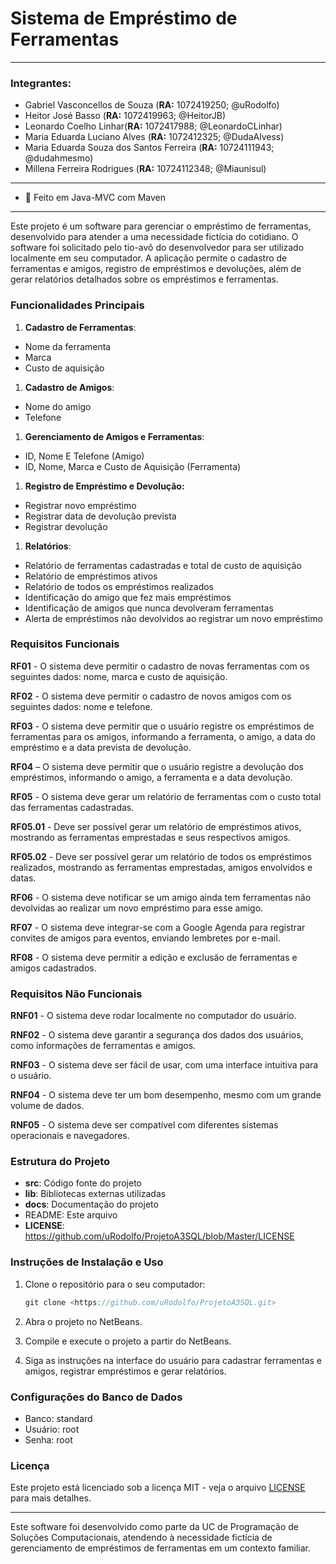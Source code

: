 # Sistema de Empréstimo de Ferramentas

---

### Integrantes:

- Gabriel Vasconcellos de Souza (**RA:** 1072419250; @uRodolfo)
- Heitor José Basso (**RA:** 1072419963; @HeitorJB)
- Leonardo Coelho Linhar(**RA:** 1072417988; @LeonardoCLinhar)
- Maria Eduarda Luciano Alves (**RA:** 1072412325; @DudaAlvess)
- Maria Eduarda Souza dos Santos Ferreira (**RA:** 10724111943; @dudahmesmo)
- Millena Ferreira Rodrigues (**RA:** 10724112348; @Miaunisul)

---

- 📌 Feito em Java-MVC com Maven

---

Este projeto é um software para gerenciar o empréstimo de ferramentas, desenvolvido para atender a uma necessidade fictícia do cotidiano. O software foi solicitado pelo tio-avô do desenvolvedor para ser utilizado localmente em seu computador. A aplicação permite o cadastro de ferramentas e amigos, registro de empréstimos e devoluções, além de gerar relatórios detalhados sobre os empréstimos e ferramentas.

### Funcionalidades Principais

1. **Cadastro de Ferramentas**:
- Nome da ferramenta
- Marca
- Custo de aquisição
1. **Cadastro de Amigos**:
- Nome do amigo
- Telefone
1. **Gerenciamento de Amigos e Ferramentas**:
- ID, Nome E Telefone (Amigo)
- ID, Nome, Marca e Custo de Aquisição (Ferramenta)
1. **Registro de Empréstimo e Devolução:**
- Registrar novo empréstimo
- Registrar data de devolução prevista
- Registrar devolução
1. **Relatórios**:
- Relatório de ferramentas cadastradas e total de custo de aquisição
- Relatório de empréstimos ativos
- Relatório de todos os empréstimos realizados
- Identificação do amigo que fez mais empréstimos
- Identificação de amigos que nunca devolveram ferramentas
- Alerta de empréstimos não devolvidos ao registrar um novo empréstimo

### Requisitos Funcionais

**RF01** - O sistema deve permitir o cadastro de novas ferramentas com os seguintes dados: nome, marca e custo de aquisição.

**RF02** - O sistema deve permitir o cadastro de novos amigos com os seguintes dados: nome e telefone.

**RF03** - O sistema deve permitir que o usuário registre os empréstimos de ferramentas para os amigos, informando a ferramenta, o amigo, a data do empréstimo e a data prevista de devolução.

**RF04** – O sistema deve permitir que o usuário registre a devolução dos empréstimos, informando o amigo, a ferramenta e a data devolução.

**RF05** - O sistema deve gerar um relatório de ferramentas com o custo total das ferramentas cadastradas.

**RF05.01** - Deve ser possível gerar um relatório de empréstimos ativos, mostrando as ferramentas emprestadas e seus respectivos amigos.

**RF05.02** - Deve ser possível gerar um relatório de todos os empréstimos realizados, mostrando as ferramentas emprestadas, amigos envolvidos e datas.

**RF06** - O sistema deve notificar se um amigo ainda tem ferramentas não devolvidas ao realizar um novo empréstimo para esse amigo.

**RF07** - O sistema deve integrar-se com a Google Agenda para registrar convites de amigos para eventos, enviando lembretes por e-mail.

**RF08** - O sistema deve permitir a edição e exclusão de ferramentas e amigos cadastrados.

### Requisitos Não Funcionais

**RNF01** - O sistema deve rodar localmente no computador do usuário.

**RNF02** - O sistema deve garantir a segurança dos dados dos usuários, como informações de ferramentas e amigos.

**RNF03** - O sistema deve ser fácil de usar, com uma interface intuitiva para o usuário.

**RNF04** - O sistema deve ter um bom desempenho, mesmo com um grande volume de dados.

**RNF05** - O sistema deve ser compatível com diferentes sistemas operacionais e navegadores.

### Estrutura do Projeto

- **src**: Código fonte do projeto
- **lib**: Bibliotecas externas utilizadas
- **docs**: Documentação do projeto
- README: Este arquivo
- **LICENSE**: https://github.com/uRodolfo/ProjetoA3SQL/blob/Master/LICENSE

### Instruções de Instalação e Uso

1. Clone o repositório para o seu computador:
    
    ```java
    git clone <https://github.com/uRodolfo/ProjetoA3SQL.git>
    ```
    
2. Abra o projeto no NetBeans.
3. Compile e execute o projeto a partir do NetBeans.
4. Siga as instruções na interface do usuário para cadastrar ferramentas e amigos, registrar empréstimos e gerar relatórios.

### Configurações do Banco de Dados
- Banco: standard
- Usuário: root
- Senha: root

### Licença

Este projeto está licenciado sob a licença MIT - veja o arquivo [LICENSE](https://github.com/uRodolfo/ProjetoA3SQL/blob/Master/LICENSE) para mais detalhes.

---

Este software foi desenvolvido como parte da UC de Programação de Soluções Computacionais, atendendo à necessidade fictícia de gerenciamento de empréstimos de ferramentas em um contexto familiar.
